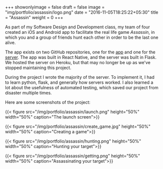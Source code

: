 +++
showonlyimage = false
draft = false
image = "img/portfolio/assassin/logo.png"
date = "2016-11-05T18:25:22+05:30"
title = "Assassin"
weight = 0
+++

As part of my Software Design and Development class, my team of four created an iOS and Android app to facilitate the real life game *Assassin*, in which you and a group of friends hunt each other in order to be the last one alive.

<!--more-->

The app exists on two GitHub repositories, one for the [app](https://github.com/jacobdweightman/comp225-assassin) and one for the [server](https://github.com/grahamammal/comp225-server). The app was built in React Native, and the server was built in Flask. We hosted the server on Heroku, but that may no longer be up as we've stopped maintaining this project.

During the project I wrote the majority of the server. To implement it, I had to learn python, flask, and generally how servers worked. I also learned a lot about the usefulness of automated testing, which saved our project from disaster multiple times.

Here are some screenshots of the project:

{{< figure src="/img/portfolio/assassin/launch.png" height="50%" width="50%" caption="The launch screen">}}

{{< figure src="/img/portfolio/assassin/create_game.jpg" height="50%" width="50%" caption="Creating a game">}}

{{< figure src="/img/portfolio/assassin/hunting.png" height="50%" width="50%" caption="Hunting your target">}}


{{< figure src="/img/portfolio/assassin/getting.png" height="50%" width="50%" caption="Assassinating your target">}}
